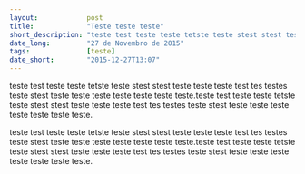 ```yaml
---
layout:            post
title:             "Teste teste teste"
short_description: "teste test teste teste tetste teste stest stest teste teste teste test tes testes teste stest teste teste teste teste teste teste teste."
date_long:         "27 de Novembro de 2015"
tags:              [teste]
date_short:        "2015-12-27T13:07"
---
```

teste test teste teste tetste teste stest stest teste teste teste test tes testes teste stest teste teste teste teste teste teste teste.teste test teste teste tetste teste stest stest teste teste teste test tes testes teste stest teste teste teste teste teste teste teste.

teste test teste teste tetste teste stest stest teste teste teste test tes testes teste stest teste teste teste teste teste teste teste.teste test teste teste tetste teste stest stest teste teste teste test tes testes teste stest teste teste teste teste teste teste teste.